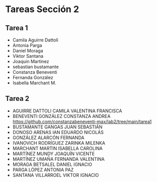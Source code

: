 # Tareas Sección 2

## Tarea 1
* Camila Aguirre Dattoli
* Antonia Parga
* Daniel Moraga
* Viktor Santana
* Joaquin Martinez 
* sebastian bustamante
* Constanza Beneventi
* Fernanda González
* Isabella Marchant M.

## Tarea 2
* AGUIRRE DATTOLI CAMILA VALENTINA FRANCISCA
* BENEVENTI GONZÁLEZ CONSTANZA ANDREA https://github.com/constanzabeneventi-max/lab2/tree/main/tarea1
* BUSTAMANTE GANGAS JUAN SEBASTIÁN
* DONOSO ARENAS IAN EDUARDO NICOLÁS
* GONZÁLEZ ALARCÓN FERNANDA
* IVANOVICH RODRÍGUEZ ZARINKA MILENKA
* MARCHANT MARTIN ISABELLA CAROLINA
* MARTÍNEZ MUNDY JOAQUÍN VICENTE
* MARTÍNEZ UMAÑA FERNANDA VALENTINA
* MORAGA BETSALEL DANIEL IGNACIO
* PARGA LÓPEZ ANTONIA PAZ
* SANTANA VILLARROEL VIKTOR IGNACIO
